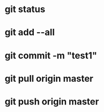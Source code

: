# git status
# git add --all
# git commit -m "test1"
# git pull origin master
# git push origin master


